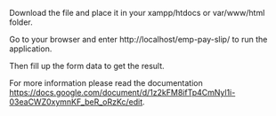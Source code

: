 Download the file and place it in your xampp/htdocs or var/www/html folder.

Go to your browser and enter http://localhost/emp-pay-slip/ to run the application.

Then fill up the form data to get the result.

For more information please read the documentation https://docs.google.com/document/d/1z2kFM8ifTp4CmNyl1i-03eaCWZ0xymnKF_beR_oRzKc/edit.

